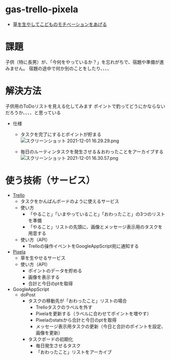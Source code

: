 # gas-trello-pixela

- [草を生やしてこどものモチベーションをあげる](https://qiita.com/meowmeowcats/items/3fe2d0f006f374ffc71e)

# 課題

子供（特に長男）が、「今何をやっているか？」を忘れがちで、宿題や準備が進みません。
宿題の途中で何か別のことをしたり、、、、

# 解決方法

子供用のToDoリストを見える化してみます
ポイントで釣ってどうにかならないだろうか、、、、と思っている

- 仕様
    - タスクを完了にするとポイントが貯まる
![スクリーンショット 2021-12-01 16.29.29.png](https://qiita-image-store.s3.ap-northeast-1.amazonaws.com/0/74969/28f80791-5bc2-746f-61d4-9559e10e2905.png)

    - 毎日のルーティンタスクを発生させる＆おわったことをアーカイブする
    ![スクリーンショット 2021-12-01 16.30.57.png](https://qiita-image-store.s3.ap-northeast-1.amazonaws.com/0/74969/730448eb-b79b-22f6-0287-bc48e0a682ba.png)


# 使う技術（サービス）
- [Trello](https://trello.com/ja)
    - タスクをかんばんボードのように使えるサービス
    - 使い方
        - 「やること」「いまやっていること」「おわったこと」の3つのリストを準備
        - 「やること」リストの先頭に、画像とメッセージ表示用のタスクを用意する
    - 使い方（API）
        - Trelloの操作イベントをGoogleAppScript宛に通知する
- [Pixela](https://pixe.la/ja)
    - 草を生やせるサービス
    - 使い方（API）
        - ポイントのデータを貯める
        - 画像を表示する
        - 合計と今日のptを取得
- GoogleAppScript
    - doPost
        - タスクの移動先が「おわったこと」リストの場合
            - Trelloタスクのラベルを外す
            - Pixelaを更新する（ラベルに合わせてポイントを増やす）
            - Pixelaのstatsから合計と今日のptを取得
            - メッセージ表示用タスクの更新（今日と合計のポイントを設定、画像を更新）
        - タスクボードの初期化
            - 毎日発生させるタスク
            - 「おわったこと」リストをアーカイブ
   

